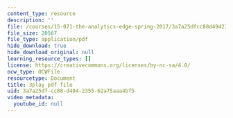 ```yaml
---
content_type: resource
description: ''
file: /courses/15-071-the-analytics-edge-spring-2017/3a7a25dfcc88d494235562a75aaa4bf5_pj_Ro7sFpUE.pdf
file_size: 20567
file_type: application/pdf
hide_download: true
hide_download_original: null
learning_resource_types: []
license: https://creativecommons.org/licenses/by-nc-sa/4.0/
ocw_type: OCWFile
resourcetype: Document
title: 3play pdf file
uid: 3a7a25df-cc88-d494-2355-62a75aaa4bf5
video_metadata:
  youtube_id: null
---
```

